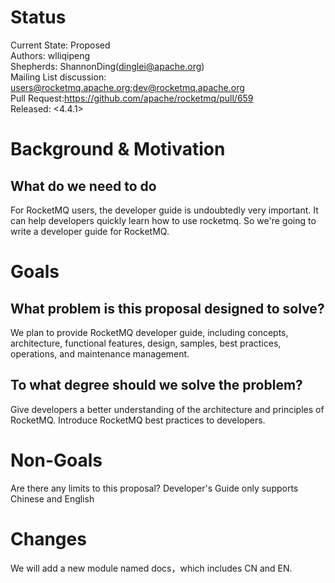 # Status
Current State: Proposed   
Authors: wlliqipeng   
Shepherds: ShannonDing(dinglei@apache.org)     
Mailing List discussion: users@rocketmq.apache.org;dev@rocketmq.apache.org   
Pull Request:https://github.com/apache/rocketmq/pull/659   
Released: <4.4.1>  

# Background & Motivation
## What do we need to do
For RocketMQ users, the developer guide is undoubtedly very important. It can help developers quickly learn how to use rocketmq. So we're going to write a developer guide for RocketMQ.

# Goals
## What problem is this proposal designed to solve?
We plan to provide RocketMQ developer guide, including concepts, architecture, functional features, design, samples, best practices, operations, and maintenance management.
## To what degree should we solve the problem?
Give developers a better understanding of the architecture and principles of RocketMQ.
Introduce RocketMQ best practices to developers.

# Non-Goals
Are there any limits to this proposal?
Developer's Guide only supports Chinese and English

# Changes
We will add a new module named docs，which includes CN and EN.

